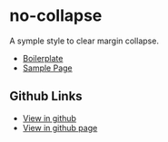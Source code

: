 # no-collapse

A symple style to clear margin collapse.

- [Boilerplate](src/style.css)
- [Sample Page](sample/sample.html)

## Github Links

- [View in github](https://github.com/JamesRobertHugginsNgo/no-collapse)
- [View in github page](https://jamesroberthugginsngo.github.io/no-collapse/)
